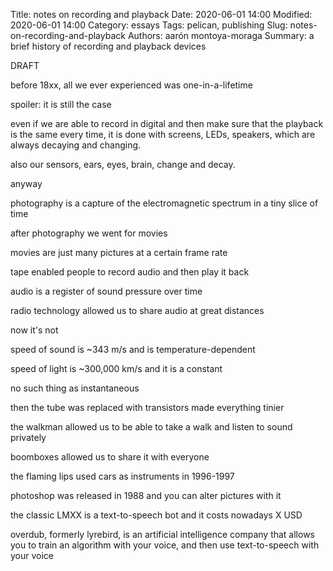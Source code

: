 Title: notes on recording and playback
Date: 2020-06-01 14:00
Modified: 2020-06-01 14:00
Category: essays
Tags: pelican, publishing
Slug: notes-on-recording-and-playback
Authors: aarón montoya-moraga
Summary: a brief history of recording and playback devices

DRAFT

before 18xx, all we ever experienced was one-in-a-lifetime

spoiler: it is still the case

even if we are able to record in digital and then make sure that the playback is the same every time, it is done with screens, LEDs, speakers, which are always decaying and changing.

also our sensors, ears, eyes, brain, change and decay.

anyway

photography is a capture of the electromagnetic spectrum in a tiny slice of time

after photography we went for movies

movies are just many pictures at a certain frame rate

tape enabled people to record audio and then play it back

audio is a register of sound pressure over time

radio technology allowed us to share audio at great distances

now it's not 

speed of sound is ~343 m/s and is temperature-dependent

speed of light is ~300,000 km/s and it is a constant

no such thing as instantaneous

then the tube was replaced with transistors made everything tinier

the walkman allowed us to be able to take a walk and listen to sound privately

boomboxes allowed us to share it with everyone

the flaming lips used cars as instruments in 1996-1997

photoshop was released in 1988 and you can alter pictures with it

the classic LMXX is a text-to-speech bot and it costs nowadays X USD

overdub, formerly lyrebird, is an artificial intelligence company that allows you to train an algorithm with your voice, and then use text-to-speech with your voice
